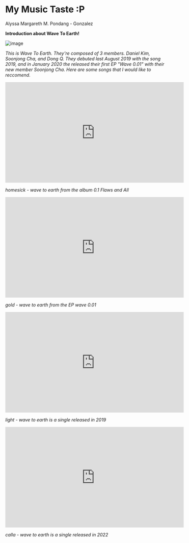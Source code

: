 # My Music Taste :P
Alyssa Margareth M. Pondang - Gonzalez


**Introduction about Wave To Earth!**

![image](https://media2.cltampa.com/cltampa/imager/u/original/16340046/wave_to_earth.png)

*This is Wave To Earth. They're composed of 3 members. Daniel Kim, Soonjong Cha, and Dong Q. They debuted last August 2019 with the song 2019, and in January 2020 the released their first EP "Wave 0.01" with their new member Soonjong Cha. Here  are some songs that I would like to reccomend.*


<iframe width="560" height="315" src="https://www.youtube.com/embed/I_Es_7QGI94?si=W7yJxd7y1Z_fOJ6u" title="YouTube video player" frameborder="0" allow="accelerometer; autoplay; clipboard-write; encrypted-media; gyroscope; picture-in-picture; web-share" allowfullscreen></iframe>


*homesick - wave to earth from the album 0.1 Flaws and All*


<iframe width="560" height="315" src="https://www.youtube.com/embed/aygggKXrN6g?si=-0XxcNmiyG51rDm2" title="YouTube video player" frameborder="0" allow="accelerometer; autoplay; clipboard-write; encrypted-media; gyroscope; picture-in-picture; web-share" allowfullscreen></iframe>


*gold - wave to earth from the EP wave 0.01*


<iframe width="560" height="315" src="https://www.youtube.com/embed/uzFyx1glMyA?si=Ekq2b-MWMk990fyE" title="YouTube video player" frameborder="0" allow="accelerometer; autoplay; clipboard-write; encrypted-media; gyroscope; picture-in-picture; web-share" allowfullscreen></iframe>


*light - wave to earth is a single released in 2019*


<iframe width="560" height="315" src="https://www.youtube.com/embed/xao-4NA7PM0?si=o69Glch-iGRWVgRd" title="YouTube video player" frameborder="0" allow="accelerometer; autoplay; clipboard-write; encrypted-media; gyroscope; picture-in-picture; web-share" allowfullscreen></iframe>


*calla - wave to earth is a single released in 2022*

